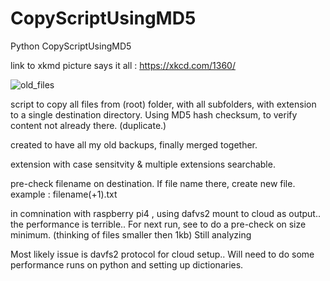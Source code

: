 # CopyScriptUsingMD5
Python CopyScriptUsingMD5

link to xkmd picture says it all : https://xkcd.com/1360/

![old_files](https://user-images.githubusercontent.com/65910113/83727659-b5b95e00-a645-11ea-8d16-3f27bb6531bb.png)

script to copy all files from (root) folder, with all subfolders, with extension to a single destination directory. 
Using MD5 hash checksum, to verify content not already there. (duplicate.)

created to have all my old backups, finally merged together.

extension with case sensitvity & multiple extensions searchable.

pre-check filename on destination. 
If file name there, create new file. example : filename(+1).txt

in comnination with raspberry pi4 , using dafvs2 mount to cloud as output.. the performance is terrible.. 
For next run, see to do a pre-check on size minimum. (thinking of files smaller then 1kb)
Still analyzing

Most likely issue is davfs2 protocol for cloud setup.. Will need to do some performance runs on python and setting up dictionaries. 
